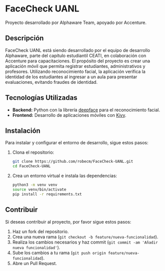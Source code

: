 # FaceCheck UANL

Proyecto desarrollado por Alphaware Team, apoyado por Accenture.

## Descripción

FaceCheck UANL está siendo desarrollado por el equipo de desarrollo Alphaware, parte del capítulo estudiantil CEATI, en colaboración con Accenture para capacitaciones. El propósito del proyecto es crear una aplicación móvil que permita registrar estudiantes, administrativos y profesores. Utilizando reconocimiento facial, la aplicación verifica la identidad de los estudiantes al ingresar a un aula para presentar evaluaciones, evitando fraudes de identidad.

## Tecnologías Utilizadas

- **Backend:** Python con la librería [deepface](https://github.com/serengil/deepface) para el reconocimiento facial.
- **Frontend:** Desarrollo de aplicaciones móviles con [Kivy](https://kivy.org/).

## Instalación

Para instalar y configurar el entorno de desarrollo, sigue estos pasos:

1. Clona el repositorio:
   ```bash
   git clone https://github.com/robecm/FaceCheck-UANL.git
   cd FaceCheck-UANL
   ```

2. Crea un entorno virtual e instala las dependencias:
   ```bash
   python3 -m venv venv
   source venv/bin/activate
   pip install -r requirements.txt
   ```

## Contribuir

Si deseas contribuir al proyecto, por favor sigue estos pasos:

1. Haz un fork del repositorio.
2. Crea una nueva rama (`git checkout -b feature/nueva-funcionalidad`).
3. Realiza los cambios necesarios y haz commit (`git commit -am 'Añadir nueva funcionalidad'`).
4. Sube los cambios a tu rama (`git push origin feature/nueva-funcionalidad`).
5. Abre un Pull Request.
